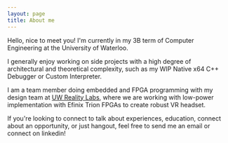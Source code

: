 ```yaml
---
layout: page
title: About me
---
```


Hello, nice to meet you! I'm currently in my 3B term of Computer Engineering at the University of Waterloo. 

I generally enjoy working on side projects with a high degree of architectural and theoretical complexity, such as my WIP Native x64 C++ Debugger or Custom Interpreter.

I am a team member doing embedded and FPGA programming with my design team at [UW Reality Labs](https://uwrealitylabs.com), where we are working with low-power implementation with Efinix Trion FPGAs to create robust VR headset. 

If you're looking to connect to talk about experiences, education, connect about an opportunity, or just hangout, feel free to send me an email or connect on linkedin!
